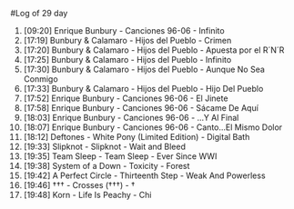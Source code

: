 #Log of 29 day

1. [09:20] Enrique Bunbury - Canciones 96-06 - Infinito
1. [17:19] Bunbury & Calamaro - Hijos del Pueblo - Crimen
1. [17:20] Bunbury & Calamaro - Hijos del Pueblo - Apuesta por el R´N´R
1. [17:25] Bunbury & Calamaro - Hijos del Pueblo - Infinito
1. [17:30] Bunbury & Calamaro - Hijos del Pueblo - Aunque No Sea Conmigo
1. [17:33] Bunbury & Calamaro - Hijos del Pueblo - Hijo Del Pueblo
1. [17:52] Enrique Bunbury - Canciones 96-06 - El Jinete
1. [17:58] Enrique Bunbury - Canciones 96-06 - Sácame De Aquí
1. [18:03] Enrique Bunbury - Canciones 96-06 - ...Y Al Final
1. [18:07] Enrique Bunbury - Canciones 96-06 - Canto...El Mismo Dolor
1. [18:12] Deftones - White Pony (Limited Edition) - Digital Bath
1. [19:33] Slipknot - Slipknot - Wait and Bleed
1. [19:35] Team Sleep - Team Sleep - Ever Since WWI
1. [19:38] System of a Down - Toxicity - Forest
1. [19:42] A Perfect Circle - Thirteenth Step - Weak And Powerless
1. [19:46] ††† - Crosses (†††) - †
1. [19:48] Korn - Life Is Peachy - Chi
